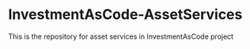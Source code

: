 # InvestmentAsCode-AssetServices
This is the repository for asset services in InvestmentAsCode project
